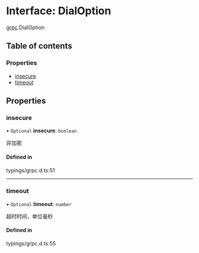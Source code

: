 # Interface: DialOption

[grpc](../modules/grpc.md).DialOption

## Table of contents

### Properties

- [insecure](#insecure)
- [timeout](#timeout)

## Properties

<span id="insecure"></span>

### insecure

• `Optional` **insecure**: `boolean`

非加密

#### Defined in

typings/grpc.d.ts:51

___

<span id="timeout"></span>

### timeout

• `Optional` **timeout**: `number`

超时时间，单位毫秒

#### Defined in

typings/grpc.d.ts:55
